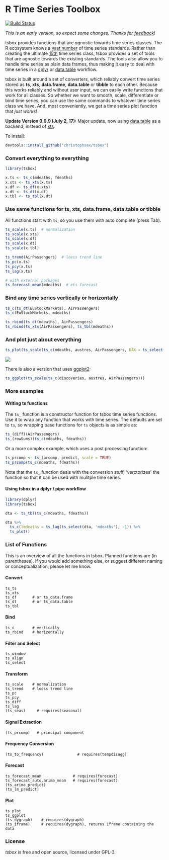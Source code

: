 R Time Series Toolbox
=====================

[![Build Status](https://travis-ci.org/christophsax/tsbox.svg?branch=master)](https://travis-ci.org/christophsax/tsbox)

*This is an early version, so expect some changes. Thanks for [feedback](mailto:christoph.sax@gmail.com)!*

tsbox provides functions that are *agnostic* towards time series classes. 
The R ecosystem knows a [vast number](https://cran.r-project.org/web/views/TimeSeries.html) 
of time series standards. Rather than creating the ultimate
[15th](https://xkcd.com/927/) time series class, tsbox provides a set of tools
that are agnostic towards the existing standards. The tools also allow you to
handle time series as plain data frames, thus making it easy to deal with time
series in a [dplyr](https://CRAN.R-project.org/package=dplyr) or
[data.table](https://CRAN.R-project.org/package=data.table) workflow.

tsbox is built around a set of converters, which reliably convert time series
stored as **ts**, **xts**, **data.frame**, **data.table** or **tibble** to each
other. Because this works reliably and without user input, we can easily write
functions that work for all classes. So whether we want to smooth, scale,
differentiate or bind time series, you can use the same commands to whatever
time series class we have. And, most conveniently, we get a time series plot
function that *just works*!

**Update Version 0.0.9 (July 2, 17):** Major update, now using [data.table](https://CRAN.R-project.org/package=data.table) as a backend, instead of [xts](https://CRAN.R-project.org/package=xts).

To install:
```r
devtools::install_github("christophsax/tsbox")
```

### Convert everything to everything

```r
library(tsbox)

x.ts <- ts_c(mdeaths, fdeaths)
x.xts <- ts_xts(x.ts)
x.df <- ts_df(x.xts)
x.dt <- ts_dt(x.df)
x.tbl <- ts_tbl(x.dt)
```

### Use same functions for ts, xts, data.frame, data.table or tibble

All functions start with `ts`, so you use them with auto complete (press Tab).

```r
ts_scale(x.ts)  # normalization
ts_scale(x.xts)
ts_scale(x.df)
ts_scale(x.dt)
ts_scale(x.tbl)

ts_trend(AirPassengers)  # loess trend line
ts_pc(x.ts)
ts_pcy(x.ts)
ts_lag(x.ts)

# with external packages
ts_forecast_mean(mdeaths)  # ets forecast
```

### Bind any time series vertically or horizontally

```r
ts_c(ts_dt(EuStockMarkets), AirPassengers)
ts_c(EuStockMarkets, mdeaths)

ts_rbind(ts_dt(mdeaths), AirPassengers)
ts_rbind(ts_xts(AirPassengers), ts_tbl(mdeaths))
```

### And plot just about everything

```r
ts_plot(ts_scale(ts_c(mdeaths, austres, AirPassengers, DAX = ts_select(EuStockMarkets ,'DAX'))))
```
![](https://github.com/christophsax/tsbox/raw/master/inst/docs/myfig.png)


There is also a version that uses [ggplot2](https://CRAN.R-project.org/package=ggplot2):

```r
ts_ggplot(ts_scale(ts_c(discoveries, austres, AirPassengers)))
```


### More examples

#### Writing ts functions

The `ts_` function is a constructor function for tsbox time series functions.
Use it to wrap any function that works with time series. The defaults are set to
`ts`, so wrapping base functions for `ts` objects is as simple as:

```r
ts_(diff)(AirPassengers)
ts_(rowSums)(ts_c(mdeaths, fdeaths))
```

Or a more complex example, which uses a post processing function:

```r
ts_prcomp <- ts_(prcomp, predict, scale = TRUE)
ts_prcomp(ts_c(mdeaths, fdeaths))
```

Note that the `ts_` function deals with the conversion stuff, 'verctorizes' the
function so that it can be used with mulitple time series.


#### Using tsbox in a dplyr / pipe workflow

```r
library(dplyr)
library(tsbox)

dta <- ts_tbl(ts_c(mdeaths, fdeaths))

dta %>%
  ts_c(lmdeaths = ts_lag(ts_select(dta, 'mdeaths'), -1)) %>%
  ts_plot()
```


### List of Functions

This is an overview of all the functions in tsbox. Planned functions are (in
parentheses). If you would add something else, or suggest different naming or
conceptualization, please let me know.


#### Convert

    ts_ts
    ts_xts
    ts_df       # or ts_data.frame
    ts_dt       # or ts_data.table
    ts_tbl

#### Bind

    ts_c        # vertically
    ts_rbind    # horizontally

#### Filter and Select

    ts_window
    ts_align
    ts_select

#### Transform

    ts_scale    # normalization
    ts_trend    # loess trend line
    ts_pc
    ts_pcy
    ts_diff
    ts_lag
    (ts_seas)     # requires(seasonal)

#### Signal Extraction

    (ts_prcomp)   # principal component

#### Frequency Conversion

    (ts_to_frequency)               # requires(tempdisagg)

#### Forecast

    ts_forecast_mean              # requires(forecast)
    ts_forecast_auto.arima_mean   # requires(forecast)
    (ts_arima_predict)
    (ts_lm_predict)

#### Plot

    ts_plot
    ts_ggplot
    (ts_dygraph)    # requires(dygraph)
    (ts_iframe)     # requires(dygraph), returns iframe containing the data


### License

*tsbox* is free and open source, licensed under GPL-3.

